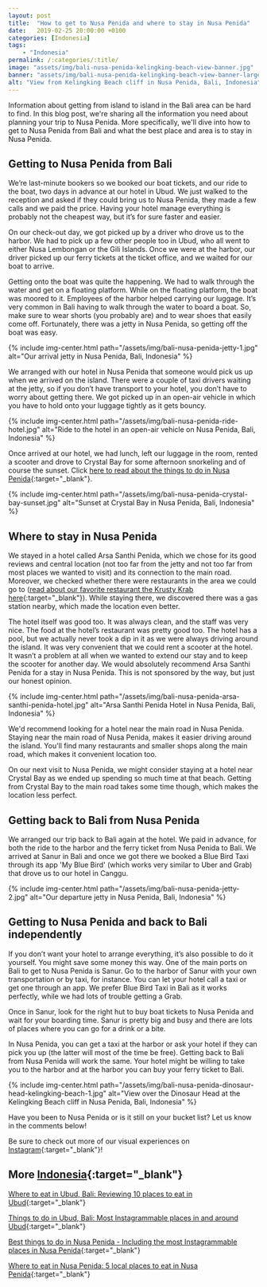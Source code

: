 ```yaml
---
layout: post
title:  "How to get to Nusa Penida and where to stay in Nusa Penida"
date:   2019-02-25 20:00:00 +0100
categories: [Indonesia]
tags:
    - "Indonesia"
permalink: /:categories/:title/
image: "assets/img/bali-nusa-penida-kelingking-beach-view-banner.jpg"
banner: "assets/img/bali-nusa-penida-kelingking-beach-view-banner-large.jpg"
alt: "View from Kelingking Beach cliff in Nusa Penida, Bali, Indonesia"
---
```


Information about getting from island to island in the Bali area can be hard to find. In this blog post, we're sharing all the information you need about planning your trip to Nusa Penida. More specifically, we'll dive into how to get to Nusa Penida from Bali and what the best place and area is to stay in Nusa Penida.  

## Getting to Nusa Penida from Bali

We’re last-minute bookers so we booked our boat tickets, and our ride to the boat, two days in advance at our hotel in Ubud. We just walked to the reception and asked if they could bring us to Nusa Penida, they made a few calls and we paid the price. Having your hotel manage everything is probably not the cheapest way, but it’s for sure faster and easier. 

On our check-out day, we got picked up by a driver who drove us to the harbor. We had to pick up a few other people too in Ubud, who all went to either Nusa Lembongan or the Gili Islands. Once we were at the harbor, our driver picked up our ferry tickets at the ticket office, and we waited for our boat to arrive. 

Getting onto the boat was quite the happening. We had to walk through the water and get on a floating platform. While on the floating platform, the boat was moored to it. Employees of the harbor helped carrying our luggage. It’s very common in Bali having to walk through the water to board a boat. So, make sure to wear shorts (you probably are) and to wear shoes that easily come off. Fortunately, there was a jetty in Nusa Penida, so getting off the boat was easy. 

{% include img-center.html path="/assets/img/bali-nusa-penida-jetty-1.jpg" alt="Our arrival jetty in Nusa Penida, Bali, Indonesia" %}

We arranged with our hotel in Nusa Penida that someone would pick us up when we arrived on the island. There were a couple of taxi drivers waiting at the jetty, so if you don’t have transport to your hotel, you don’t have to worry about getting there. We got picked up in an open-air vehicle in which you have to hold onto your luggage tightly as it gets bouncy. 

{% include img-center.html path="/assets/img/bali-nusa-penida-ride-hotel.jpg" alt="Ride to the hotel in an open-air vehicle on Nusa Penida, Bali, Indonesia" %}

Once arrived at our hotel, we had lunch, left our luggage in the room, rented a scooter and drove to Crystal Bay for some afternoon snorkeling and of course the sunset. Click [here to read about the things to do in Nusa Penida][things nusa penida]{:target="_blank"}. 

{% include img-center.html path="/assets/img/bali-nusa-penida-crystal-bay-sunset.jpg" alt="Sunset at Crystal Bay in Nusa Penida, Bali, Indonesia" %}

## Where to stay in Nusa Penida

We stayed in a hotel called Arsa Santhi Penida, which we chose for its good reviews and central location (not too far from the jetty and not too far from most places we wanted to visit) and its connection to the main road. Moreover, we checked whether there were restaurants in the area we could go to ([read about our favorite restaurant the Krusty Krab here][eat nusa penida]{:target="_blank"}). While staying there, we discovered there was a gas station nearby, which made the location even better. 

The hotel itself was good too. It was always clean, and the staff was very nice. The food at the hotel’s restaurant was pretty good too. The hotel has a pool, but we actually never took a dip in it as we were always driving around the island. It was very convenient that we could rent a scooter at the hotel. It wasn’t a problem at all when we wanted to extend our stay and to keep the scooter for another day. We would absolutely recommend Arsa Santhi Penida for a stay in Nusa Penida. This is not sponsored by the way, but just our honest opinion.  

{% include img-center.html path="/assets/img/bali-nusa-penida-arsa-santhi-penida-hotel.jpg" alt="Arsa Santhi Penida Hotel in Nusa Penida, Bali, Indonesia" %}

We'd recommend looking for a hotel near the main road in Nusa Penida. Staying near the main road of Nusa Penida, makes it easier driving around the island. You'll find many restaurants and smaller shops along the main road, which makes it convenient location too. 

On our next visit to Nusa Penida, we might consider staying at a hotel near Crystal Bay as we ended up spending so much time at that beach. Getting from Crystal Bay to the main road takes some time though, which makes the location less perfect. 

## Getting back to Bali from Nusa Penida

We arranged our trip back to Bali again at the hotel. We paid in advance, for both the ride to the harbor and the ferry  ticket from Nusa Penida to Bali. We arrived at Sanur in Bali and once we got there we booked a Blue Bird Taxi through its app 'My Blue Bird' (which works very similar to Uber and Grab) that drove us to our hotel in Canggu. 

{% include img-center.html path="/assets/img/bali-nusa-penida-jetty-2.jpg" alt="Our departure jetty in Nusa Penida, Bali, Indonesia" %}

## Getting to Nusa Penida and back to Bali independently 

If you don’t want your hotel to arrange everything, it’s also possible to do it yourself. You might save some money this way. One of the main ports on Bali to get to Nusa Penida is Sanur. Go to the harbor of Sanur with your own transportation or by taxi, for instance. You can let your hotel call a taxi or get one through an app. We prefer Blue Bird Taxi in Bali as it works perfectly, while we had lots of trouble getting a Grab. 

Once in Sanur, look for the right hut to buy boat tickets to Nusa Penida and wait for your boarding time. Sanur is pretty big and busy and there are lots of places where you can go for a drink or a bite. 

In Nusa Penida, you can get a taxi at the harbor or ask your hotel if they can pick you up (the latter will most of the time be free). Getting back to Bali from Nusa Penida will work the same. Your hotel might be willing to take you to the harbor and at the harbor you can buy your ferry ticket to Bali. 

{% include img-center.html path="/assets/img/bali-nusa-penida-dinosaur-head-kelingking-beach-1.jpg" alt="View over the Dinosaur Head at the Kelingking Beach cliff in Nusa Penida, Bali, Indonesia" %}

Have you been to Nusa Penida or is it still on your bucket list? Let us know in the comments below!

Be sure to check out more of our visual experiences on [Instagram][instagram]{:target="_blank"}!

## More [Indonesia][indonesia]{:target="_blank"}

[Where to eat in Ubud, Bali: Reviewing 10 places to eat in Ubud][eat ubud]{:target="_blank"}

[Things to do in Ubud, Bali: Most Instagrammable places in and around Ubud][things ubud]{:target="_blank"}

[Best things to do in Nusa Penida - Including the most Instagrammable places in Nusa Penida][things nusa penida]{:target="_blank"}

[Where to eat in Nusa Penida: 5 local places to eat in Nusa Penida][eat nusa penida]{:target="_blank"}



[eat ubud]: https://kipamojo.world/indonesia/Where-to-eat-in-Ubud-Bali-Reviewing-10-places-to-eat-in-Ubud/ 
[things ubud]: https://kipamojo.world/indonesia/Things-to-do-in-Ubud-Bali-Most-Instagrammable-places-in-and-around-Ubud/ 
[things nusa penida]: https://kipamojo.world/indonesia/Best-things-to-do-in-Nusa-Penida-Including-the-most-Instagrammable-places-in-Nusa-Penida/ 
[eat nusa penida]: https://kipamojo.world/indonesia/Where-to-eat-in-Nusa-Penida-5-local-places-to-eat-in-Nusa-Penida/ 

[instagram]: https://instagram.com/kipamojo 
[indonesia]: https://kipamojo.world/tags.html#indonesia

